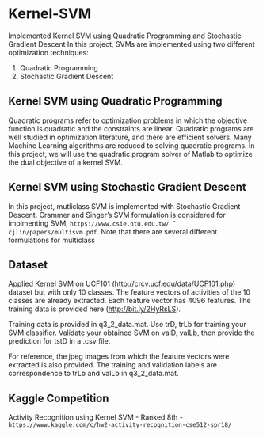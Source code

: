 # Kernel-SVM
Implemented Kernel SVM using Quadratic Programming and Stochastic Gradient Descent
In this project, SVMs are implemented using two different optimization techniques: 
1. Quadratic Programming
2. Stochastic Gradient Descent

## Kernel SVM using Quadratic Programming
Quadratic programs refer to optimization problems in which the objective function is quadratic and the constraints are linear. Quadratic programs are well studied in optimization literature, and there are efficient solvers. Many Machine Learning algorithms are reduced to solving quadratic programs. In this project, we will use the quadratic program solver of Matlab to optimize the dual objective of a kernel SVM.

## Kernel SVM using Stochastic Gradient Descent
In this project, mutliclass SVM is implemented with Stochastic Gradient Descent. Crammer and Singer’s SVM formulation is considered for implmenting SVM, `https://www.csie.ntu.edu.tw/ ̃cjlin/papers/multisvm.pdf`. Note that there are several different formulations for multiclass

## Dataset
Applied Kernel SVM on UCF101 (http://crcv.ucf.edu/data/UCF101.php) dataset but with only 10 classes. The feature vectors of activities of the 10 classes are already extracted. Each feature vector has 4096 features. The training data is provided here (http://bit.ly/2HyRsLS).

Training data is provided in q3_2_data.mat. Use trD, trLb for training your SVM classifier. Validate your obtained SVM on valD, valLb, then provide the prediction for tstD in a .csv file.

For reference, the jpeg images from which the feature vectors were extracted is also provided. The training and validation labels are correspondence to trLb and valLb in q3_2_data.mat. 

## Kaggle Competition
Activity Recognition using Kernel SVM - Ranked 8th - `https://www.kaggle.com/c/hw2-activity-recognition-cse512-spr18/`
